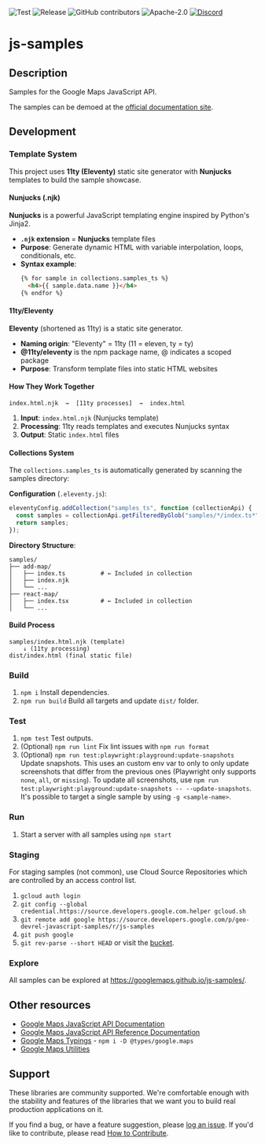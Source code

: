![Test](https://github.com/googlemaps/js-samples/workflows/Test/badge.svg)
![Release](https://github.com/googlemaps/js-samples/workflows/Release/badge.svg)
![GitHub contributors](https://img.shields.io/github/contributors/googlemaps/js-samples)
![Apache-2.0](https://img.shields.io/badge/license-Apache-blue)
[![Discord](https://img.shields.io/discord/676948200904589322?color=6A7EC2&logo=discord&logoColor=ffffff)](https://discord.gg/jRteCzP)

# js-samples

## Description

Samples for the Google Maps JavaScript API.

The samples can be demoed at the [official documentation site](https://developers.google.com/maps/documentation/javascript/examples).

## Development

### Template System

This project uses **11ty (Eleventy)** static site generator with **Nunjucks** templates to build the sample showcase.

#### Nunjucks (.njk)
**Nunjucks** is a powerful JavaScript templating engine inspired by Python's Jinja2.

- **`.njk` extension** = **Nunjucks** template files
- **Purpose**: Generate dynamic HTML with variable interpolation, loops, conditionals, etc.
- **Syntax example**:
  ```html
  {% for sample in collections.samples_ts %}
    <h4>{{ sample.data.name }}</h4>
  {% endfor %}
  ```

#### 11ty/Eleventy
**Eleventy** (shortened as 11ty) is a static site generator.

- **Naming origin**: "Eleventy" = 11ty (11 = eleven, ty = ty)
- **@11ty/eleventy** is the npm package name, @ indicates a scoped package
- **Purpose**: Transform template files into static HTML websites

#### How They Work Together

```
index.html.njk  →  [11ty processes]  →  index.html
```

1. **Input**: `index.html.njk` (Nunjucks template)
2. **Processing**: 11ty reads templates and executes Nunjucks syntax
3. **Output**: Static `index.html` files

#### Collections System

The `collections.samples_ts` is automatically generated by scanning the samples directory:

**Configuration** (`.eleventy.js`):
```javascript
eleventyConfig.addCollection("samples_ts", function (collectionApi) {
  const samples = collectionApi.getFilteredByGlob("samples/*/index.ts*");
  return samples;
});
```

**Directory Structure**:
```
samples/
├── add-map/
│   ├── index.ts          # ← Included in collection
│   ├── index.njk
│   └── ...
├── react-map/
│   ├── index.tsx         # ← Included in collection
│   └── ...
```

#### Build Process

```
samples/index.html.njk (template)
    ↓ (11ty processing)
dist/index.html (final static file)
```

### Build

1. `npm i` Install dependencies.
1. `npm run build` Build all targets and update `dist/` folder.

### Test

1. `npm test` Test outputs.
1. (Optional) `npm run lint` Fix lint issues with `npm run format`
1. (Optional) `npm run test:playwright:playground:update-snapshots` Update snapshots. This uses an custom env var to only to only update screenshots that differ from the previous ones (Playwright only supports `none`, `all`, or `missing`). To update all screenshots, use `npm run test:playwright:playground:update-snapshots -- --update-snapshots`. It's possible to target a single sample by using `-g <sample-name>`.

### Run

1. Start a server with all samples using `npm start`

### Staging

For staging samples (not common), use Cloud Source Repositories which are controlled by an access control list.

1. `gcloud auth login`
2. `git config --global credential.https://source.developers.google.com.helper gcloud.sh`
3. `git remote add google https://source.developers.google.com/p/geo-devrel-javascript-samples/r/js-samples`
4. `git push google`
5. `git rev-parse --short HEAD` or visit the [bucket](https://console.cloud.google.com/storage/browser/geo-devrel-javascript-samples-staging).

### Explore

All samples can be explored at https://googlemaps.github.io/js-samples/.

## Other resources

- [Google Maps JavaScript API Documentation](https://developers.google.com/maps/documentation/javascript/tutorial)
- [Google Maps JavaScript API Reference Documentation](https://developers.google.com/maps/documentation/javascript/reference/)
- [Google Maps Typings](https://github.com/DefinitelyTyped/DefinitelyTyped/tree/master/types/google.maps) - `npm i -D @types/google.maps`
- [Google Maps Utilities](https://github.com/googlemaps/v3-utility-library)

## Support

These libraries are community supported. We're comfortable enough with the stability and features of
the libraries that we want you to build real production applications on it.

If you find a bug, or have a feature suggestion, please [log an issue](issues). If you'd like to contribute, please read [How to Contribute](CONTRIB.md).
